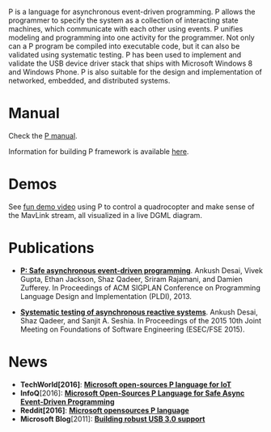 P is a language for asynchronous event-driven programming. P allows the programmer to specify the system as a collection of interacting state machines, which communicate with each other using events. P unifies modeling and programming into one activity for the programmer. Not only can a P program be compiled into executable code, but it can also be validated using systematic testing. P has been used to implement and validate the USB device driver stack that ships with Microsoft Windows 8 and Windows Phone. P is also suitable for the design and implementation of networked, embedded, and distributed systems.

Manual
=========

Check the [P manual](https://github.com/p-org/P/blob/master/Doc/Manual/pmanual.pdf).

Information for building P framework is available [here](https://github.com/p-org/P/wiki).

Demos
==========================================================
See [fun demo video](https://www.youtube.com/watch?v=ZzLoNbMGhg4) using P to control a quadrocopter and make sense of the MavLink stream, all visualized in a live DGML diagram.


Publications
==========================================================
- **[P: Safe asynchronous event-driven programming](http://research.microsoft.com/pubs/191069/pldi212_desai.pdf)**.
Ankush Desai, Vivek Gupta, Ethan Jackson, Shaz Qadeer, Sriram Rajamani, and Damien Zufferey.
In Proceedings of ACM SIGPLAN Conference on Programming Language Design and Implementation (PLDI), 2013.

- **[Systematic testing of asynchronous reactive systems](http://dx.doi.org/10.1145/2786805.2786861)**.
Ankush Desai, Shaz Qadeer, and Sanjit A. Seshia.
In Proceedings of the 2015 10th Joint Meeting on Foundations of Software Engineering (ESEC/FSE 2015). 


News
============================================================
- **TechWorld[2016]**: **[Microsoft open-sources P language for IoT](http://www.techworld.com.au/article/608591/microsoft-open-sources-p-language-iot/)**
- **InfoQ**[2016]: **[Microsoft Open-Sources P Language for Safe Async Event-Driven Programming](https://www.infoq.com/news/2016/10/microsoft-p-language-opensourced)**
- **Reddit[2016]**: **[Microsoft opensources P language](https://www.reddit.com/r/programming/comments/56nbbx/microsoft_opensources_p_language/)**
- **Microsoft Blog**[2011]: **[Building robust USB 3.0 support](https://blogs.msdn.microsoft.com/b8/2011/08/22/building-robust-usb-3-0-support/)**

